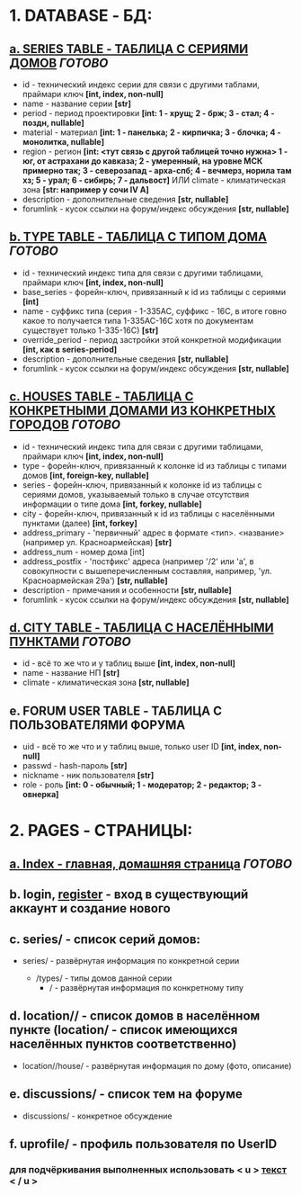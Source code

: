 # 1. DATABASE - БД:
## <u>а. SERIES TABLE - ТАБЛИЦА С СЕРИЯМИ ДОМОВ</u> *ГОТОВО*
   * id - технический индекс серии для связи с другими таблами, праймари ключ **[int, index, non-null]**
   * name - название серии **[str]**
   * period - период проектировки **[int: 1 - хрущ; 2 - брж; 3 - стал; 4 - поздн, nullable]**
   * material - материал **[int: 1 - панелька; 2 - кирпичка; 3 - блочка; 4 - монолитка, nullable]**
   * region - регион **[int: <тут связь с другой таблицей точно нужна> 1 - юг, от астрахани до кавказа; 2 - умеренный, на уровне МСК примерно так; 3 - северозапад - арха-спб; 4 - вечмерз, норила там хз; 5 - урал; 6 - сибирь; 7 - дальвост]**
   ИЛИ climate - климатическая зона **[str: например у сочи IV A]**
   * description - дополнительные сведения **[str, nullable]**
   * forumlink - кусок ссылки на форум/индекс обсуждения **[str, nullable]**
## <u>b. TYPE TABLE - ТАБЛИЦА С ТИПОМ ДОМА</u> *ГОТОВО*
   * id - технический индекс типа для связи с другими таблицами, праймари ключ **[int, index, non-null]**
   * base_series - форейн-ключ, привязанный к id из таблицы с сериями **[int]**
   * name - суффикс типа (серия - 1-335АС, суффикс - 16С, в итоге говно какое то получается типа 1-335АС-16С хотя по документам существует только 1-335-16С) **[str]**
   * override_period - период застройки этой конкретной модификации **[int, как в series-period]**
   * description - дополнительные сведения **[str, nullable]**
   * forumlink - кусок ссылки на форум/индекс обсуждения **[str, nullable]**
## <u>c. HOUSES TABLE - ТАБЛИЦА С КОНКРЕТНЫМИ ДОМАМИ ИЗ КОНКРЕТНЫХ ГОРОДОВ</u> *ГОТОВО*
   * id - технический индекс типа для связи с другими таблицами, праймари ключ **[int, index, non-null]**
   * type - форейн-ключ, привязанный к колонке id из таблицы с типами домов **[int, foreign-key, nullable]**
   * series - форейн-ключ, привязанный к колонке id из таблицы с сериями домов, указываемый только в случае отсутствия информации о типе дома **[int, forkey, nullable]**
   * city - форейн-ключ, привязанный к id из таблицы с населёнными пунктами (далее) **[int, forkey]**
   * address_primary - 'первичный' адрес в формате <тип>. <название> (например ул. Красноармейская) **[str]**
   * address_num - номер дома [int]
   * address_postfix - 'постфикс' адреса (например '/2' или 'а', в совокупности с вышеперечисленным составляя, например, 'ул. Красноармейская 29а') **[str, nullable]**
   * description - примечания и особенности **[str, nullable]**
   * forumlink - кусок ссылки на форум/индекс обсуждения **[str, nullable]**
## <u>d. CITY TABLE - ТАБЛИЦА С НАСЕЛЁННЫМИ ПУНКТАМИ</u> *ГОТОВО*
   * id - всё то же что и у таблиц выше **[int, index, non-null]**
   * name - название НП **[str]**
   * climate - климатическая зона **[str, nullable]**
## e. FORUM USER TABLE - ТАБЛИЦА С ПОЛЬЗОВАТЕЛЯМИ ФОРУМА
   * uid - всё то же что и у таблиц выше, только user ID **[int, index, non-null]**
   * passwd - hash-пароль **[str]**
   * nickname - ник пользователя **[str]**
   * role - роль **[int: 0 - обычный; 1 - модератор; 2 - редактор; 3 - овнерка]**
# 2. PAGES - СТРАНИЦЫ:
## <u>a. Index - главная, домашняя страница</u> *ГОТОВО*
## b. login, <u>register</u> - вход в существующий аккаунт и создание нового
## c. series/ - список серий домов:
   * series/<ser-id> - развёрнутая информация по конкретной серии
      * /types/ - типы домов данной серии
         * /<type-id> - развёрнутая информация по конкретному типу
## d. location/<settlement-id>/ - список домов в населённом пункте (location/ - список имеющихся населённых пунктов соответственно)
   * location/<settlement-id>/house/<house-id> - развёрнутая информация по дому (фото, описание)
## e. discussions/ - список тем на форуме
   * discussions/<forumlink> - конкретное обсуждение
## f. uprofile/<uid> - профиль пользователя по UserID



### для подчёркивания выполненных использовать < u > <u>текст</u> < / u >
